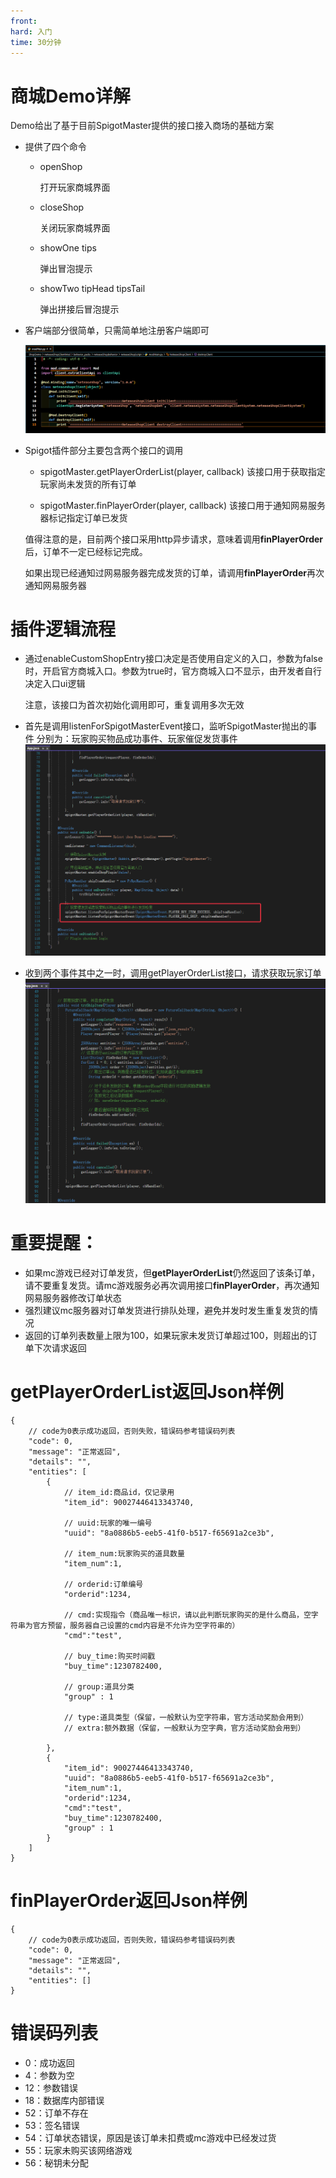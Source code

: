 ```yaml
---
front:
hard: 入门
time: 30分钟
---
```


# 商城Demo详解

Demo给出了基于目前SpigotMaster提供的接口接入商场的基础方案

- 提供了四个命令
    - openShop

        打开玩家商城界面
    - closeShop

        关闭玩家商城界面
    - showOne tips

        弹出冒泡提示
    - showTwo tipHead tipsTail

        弹出拼接后冒泡提示


- 客户端部分很简单，只需简单地注册客户端即可

    ![注册](../res/spigotShop/shop1.png)

- Spigot插件部分主要包含两个接口的调用

    - spigotMaster.getPlayerOrderList(player, callback)
     该接口用于获取指定玩家尚未发货的所有订单

    - spigotMaster.finPlayerOrder(player, callback)
     该接口用于通知网易服务器标记指定订单已发货

    值得注意的是，目前两个接口采用http异步请求，意味着调用**finPlayerOrder**后，订单不一定已经标记完成。

    如果出现已经通知过网易服务器完成发货的订单，请调用**finPlayerOrder**再次通知网易服务器

# 插件逻辑流程

- 通过enableCustomShopEntry接口决定是否使用自定义的入口，参数为false时，开启官方商城入口。参数为true时，官方商城入口不显示，由开发者自行决定入口ui逻辑

    注意，该接口为首次初始化调用即可，重复调用多次无效

- 首先是调用listenForSpigotMasterEvent接口，监听SpigotMaster抛出的事件
    分别为：玩家购买物品成功事件、玩家催促发货事件
    ![注册1](../res/spigotShop/shop2.png)

- 收到两个事件其中之一时，调用getPlayerOrderList接口，请求获取玩家订单
    ![注册2](../res/spigotShop/shop3.png)

# 重要提醒：
- 如果mc游戏已经对订单发货，但**getPlayerOrderList**仍然返回了该条订单，请不要重复发货。请mc游戏服务必再次调用接口**finPlayerOrder**，再次通知网易服务器修改订单状态
- 强烈建议mc服务器对订单发货进行排队处理，避免并发时发生重复发货的情况
- 返回的订单列表数量上限为100，如果玩家未发货订单超过100，则超出的订单下次请求返回

# getPlayerOrderList返回Json样例
```
{
    // code为0表示成功返回，否则失败，错误码参考错误码列表
    "code": 0,
    "message": "正常返回",
    "details": "",
    "entities": [
        {
            // item_id:商品id，仅记录用
            "item_id": 90027446413343740,

            // uuid:玩家的唯一编号
            "uuid": "8a0886b5-eeb5-41f0-b517-f65691a2ce3b",

            // item_num:玩家购买的道具数量
            "item_num":1,

            // orderid:订单编号
            "orderid":1234,

            // cmd:实现指令（商品唯一标识，请以此判断玩家购买的是什么商品，空字符串为官方预留，服务器自己设置的cmd内容是不允许为空字符串的）
            "cmd":"test",

            // buy_time:购买时间戳
            "buy_time":1230782400,

            // group:道具分类
            "group" : 1

            // type:道具类型（保留，一般默认为空字符串，官方活动奖励会用到）
            // extra:额外数据（保留，一般默认为空字典，官方活动奖励会用到）

        },
        {
            "item_id": 90027446413343740,
            "uuid": "8a0886b5-eeb5-41f0-b517-f65691a2ce3b",
            "item_num":1,
            "orderid":1234,
            "cmd":"test",
            "buy_time":1230782400,
            "group" : 1
        }
    ]
}
```

# finPlayerOrder返回Json样例
```
{
    // code为0表示成功返回，否则失败，错误码参考错误码列表
    "code": 0,
    "message": "正常返回",
    "details": "",
    "entities": []
}
```

# 错误码列表

- 0：成功返回
- 4：参数为空
- 12：参数错误
- 18：数据库内部错误
- 52：订单不存在
- 53：签名错误
- 54：订单状态错误，原因是该订单未扣费或mc游戏中已经发过货
- 55：玩家未购买该网络游戏
- 56：秘钥未分配